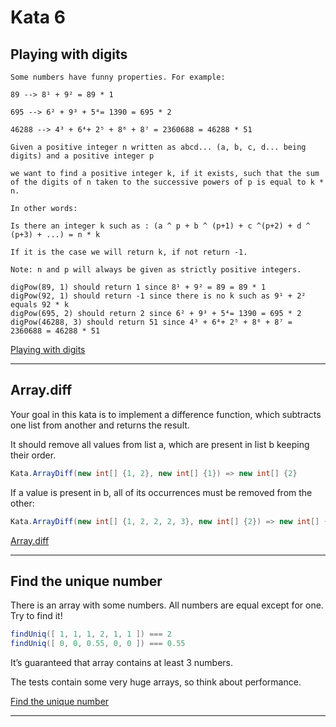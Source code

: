 # Kata 6

## Playing with digits

    Some numbers have funny properties. For example:

    89 --> 8¹ + 9² = 89 * 1

    695 --> 6² + 9³ + 5⁴= 1390 = 695 * 2

    46288 --> 4³ + 6⁴+ 2⁵ + 8⁶ + 8⁷ = 2360688 = 46288 * 51

    Given a positive integer n written as abcd... (a, b, c, d... being digits) and a positive integer p

    we want to find a positive integer k, if it exists, such that the sum of the digits of n taken to the successive powers of p is equal to k * n.

    In other words:

    Is there an integer k such as : (a ^ p + b ^ (p+1) + c ^(p+2) + d ^ (p+3) + ...) = n * k

    If it is the case we will return k, if not return -1.

    Note: n and p will always be given as strictly positive integers.

```CSharp
digPow(89, 1) should return 1 since 8¹ + 9² = 89 = 89 * 1
digPow(92, 1) should return -1 since there is no k such as 9¹ + 2² equals 92 * k
digPow(695, 2) should return 2 since 6² + 9³ + 5⁴= 1390 = 695 * 2
digPow(46288, 3) should return 51 since 4³ + 6⁴+ 2⁵ + 8⁶ + 8⁷ = 2360688 = 46288 * 51
```

[Playing with digits](https://www.codewars.com/kata/5552101f47fc5178b1000050)

---------------------------------------------------------------------------------------------

## Array.diff

  Your goal in this kata is to implement a difference function, which subtracts one list from another and returns the result.  

  It should remove all values from list a, which are present in list b keeping their order.  

```csharp
Kata.ArrayDiff(new int[] {1, 2}, new int[] {1}) => new int[] {2}
```

  If a value is present in b, all of its occurrences must be removed from the other:  

```csharp
Kata.ArrayDiff(new int[] {1, 2, 2, 2, 3}, new int[] {2}) => new int[] {1, 3}
```

[Array.diff](https://www.codewars.com/kata/523f5d21c841566fde000009)  

---------------------------------------------------------------------------------------------

## Find the unique number

  There is an array with some numbers. All numbers are equal except for one. Try to find it!

```csharp
findUniq([ 1, 1, 1, 2, 1, 1 ]) === 2
findUniq([ 0, 0, 0.55, 0, 0 ]) === 0.55
```

  It’s guaranteed that array contains at least 3 numbers.

  The tests contain some very huge arrays, so think about performance.

[Find the unique number](https://www.codewars.com/kata/585d7d5adb20cf33cb000235)  

---------------------------------------------------------------------------------------------
